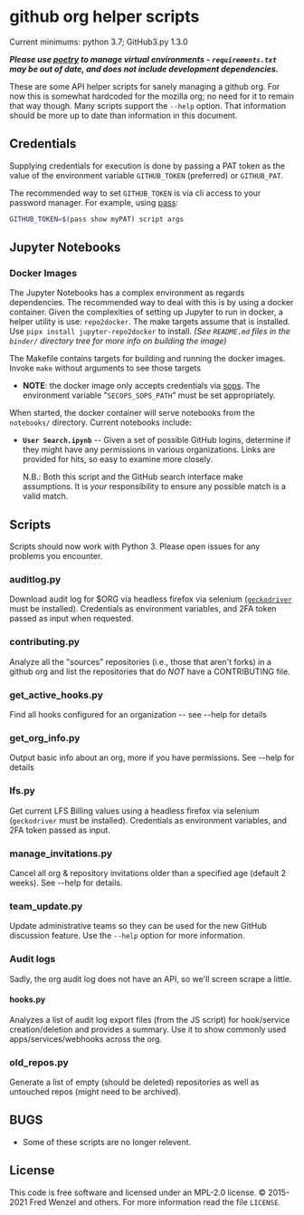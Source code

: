 # github org helper scripts

Current minimums: python 3.7; GitHub3.py 1.3.0

***Please use [poetry](https://pypi.org/project/poetry/) to manage virtual environments - `requirements.txt` may be out of date, and does not include development dependencies.***

These are some API helper scripts for sanely managing a github org. For now this is somewhat hardcoded for the mozilla org; no need for it to remain that way though. Many scripts support the `--help` option. That information should be more up to date than information in this document.

## Credentials

Supplying credentials for execution is done by passing a PAT token as the value
of the environment variable `GITHUB_TOKEN` (preferred) or `GITHUB_PAT`.

The recommended way to set `GITHUB_TOKEN` is via cli access to your password
manager. For example, using [pass][pass]:
```bash
GITHUB_TOKEN=$(pass show myPAT) script args
```
[pass]: https://www.passwordstore.org/

## Jupyter Notebooks
### Docker Images

The Jupyter Notebooks has a complex environment as regards dependencies. The recommended way to
deal with this is by using a docker container. Given the complexities of setting up Jupyter
to run in docker, a helper utility is use: `repo2docker`. The make targets
assume that is installed. Use `pipx install jupyter-repo2docker` to install.
_(See `README.md` files in the `binder/` directory tree for more info on building the image)_

The Makefile contains targets for building and running the docker images. Invoke
`make` without arguments to see those targets

- **NOTE**: the docker image only accepts credentials via [sops][sops]. The
  environment variable "`SECOPS_SOPS_PATH`" must be set appropriately.

[sops]: https://github.com/mozilla/sops

When started, the docker container will serve notebooks from the `notebooks/`
directory. Current notebooks include:

- **`User Search.ipynb`** --
    Given a set of possible GitHub logins, determine if they might have any
    permissions in various organizations. Links are provided for hits, so easy
    to examine more closely.

    N.B.: Both this script and the GitHub search interface make assumptions. It
    is *your* responsibility to ensure any possible match is a valid match.

## Scripts

Scripts should now work with Python 3. Please open issues for any problems you
encounter.

### auditlog.py
Download audit log for $ORG via headless firefox via selenium
([``geckodriver``][gd_url] must be installed). Credentials as environment
variables, and 2FA token passed as input when requested.

### contributing.py
Analyze all the "sources" repositories (i.e., those that aren't forks) in a github org and list the repositories that do *NOT* have a CONTRIBUTING file.

### get_active_hooks.py
Find all hooks configured for an organization -- see --help for details

### get_org_info.py
Output basic info about an org, more if you have permissions. See --help for details

### lfs.py
Get current LFS Billing values using a headless firefox via selenium
(``geckodriver`` must be installed). Credentials as environment
variables, and 2FA token passed as input.

### manage_invitations.py
Cancel all org & repository invitations older than a specified age (default 2
weeks). See --help for details.

### team_update.py
Update administrative teams so they can be used for the new GitHub discussion
feature. Use the ``--help`` option for more information.

### Audit logs
Sadly, the org audit log does not have an API, so we'll screen scrape a little.

#### hooks.py
Analyzes a list of audit log export files (from the JS script) for hook/service creation/deletion and provides a summary. Use it to show commonly used apps/services/webhooks across the org.

### old_repos.py
Generate a list of empty (should be deleted) repositories as well as untouched repos (might need to be archived).

## BUGS

- Some of these scripts are no longer relevent.

## License
This code is free software and licensed under an MPL-2.0 license. &copy; 2015-2021 Fred Wenzel and others. For more information read the file ``LICENSE``.

[gd_url]: https://github.com/mozilla/geckodriver/releases
